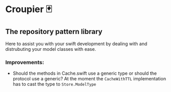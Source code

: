 #  Croupier 🃏

## The repository pattern library
Here to assist you with your swift development by dealing with and distrubuting your model classes with ease.

### Improvements:

* Should the methods in Cache.swift use a generic type or should the protocol use a generic? At the moment the `CacheWithTTL` implementation has to cast the type to  `Store.ModelType`  
